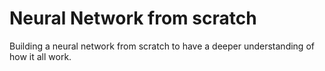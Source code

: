 # Neural Network from scratch

Building a neural network from scratch to have a deeper understanding of how it all work.
